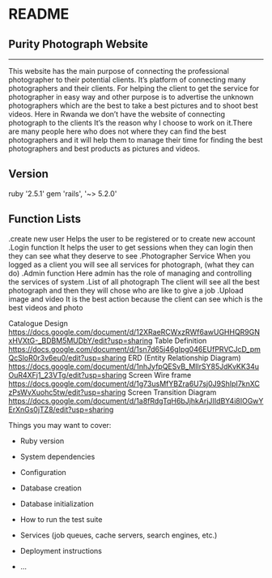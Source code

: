 # README

 Purity Photograph Website 
-----------------------------------
-----------------------------------
This website has the main purpose of connecting the professional photographer to their potential   clients. It’s platform of connecting many photographers and their clients.
For helping the client to get the service for photographer in easy way and other purpose is to advertise the unknown photographers which are the best to take a best pictures and to shoot best videos.
Here in Rwanda we don’t have the website of connecting photograph to the clients It’s the reason why I choose to work on it.There are many people here who does not where they can find the best photographers and it will help them to manage their time for finding the best photographers and best products as pictures and videos.


Version
--------
ruby '2.5.1'
gem 'rails', '~> 5.2.0'

Function Lists
--------------
.create new user Helps the user to be registered or to create new account 
.Login function It helps the user to get sessions when they can login then they can see what they deserve to see
.Photographer Service When you logged as a client you will see all services for photograph, (what they can do)
.Admin function Here admin has the role of managing and controlling the services of system
.List of all photograph The client will see all the best photograph and then they will chose who are like to give a job
.Upload image and video It is the best action because the client can see which is the best videos and photo


Catalogue Design
https://docs.google.com/document/d/12XRaeRCWxzRWf6awUGHHQR9GNxHVXtG-_BDBM5MUDbY/edit?usp=sharing
Table Definition
https://docs.google.com/document/d/1sn7d65j46gIpg046EUfPRVCJcD_pmQcSloR0r3v6eu0/edit?usp=sharing
ERD (Entity Relationship Diagram)
https://docs.google.com/document/d/1nhJyfpQESvB_MIlrSY85JdKvKK34uOuR4XFj1_23VTg/edit?usp=sharing
Screen Wire frame
https://docs.google.com/document/d/1g73usMfYBZra6U7sj0J9ShIpI7knXCzPsWvXuohc5tw/edit?usp=sharing
Screen Transition Diagram
https://docs.google.com/document/d/1a8fRdgTqH6bJjhkArjJIIdBY4i8IOGwYErXnGs0jTZ8/edit?usp=sharing










Things you may want to cover:

* Ruby version

* System dependencies

* Configuration

* Database creation

* Database initialization

* How to run the test suite

* Services (job queues, cache servers, search engines, etc.)

* Deployment instructions

* ...
